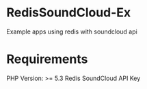 RedisSoundCloud-Ex
==================

Example apps using redis with soundcloud api

Requirements
=============

PHP Version: >= 5.3
Redis
SoundCloud API Key
